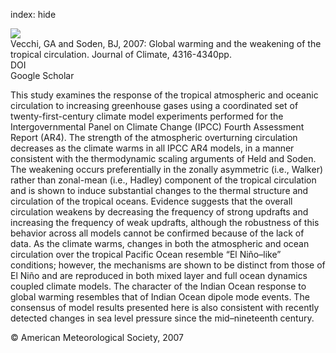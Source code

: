 index: hide

<div class="Citation">
    <div class="Citation-thumb CitationThumb-linked"  data-href="https://doi.org/10.1175/jcli4258.1">
      <img src="https://static.claimspace.cloud/climate-study-static/refs/thumbs/11/Vecchi_and_Soden_2007-thumb.png" />
    </div>

  <div class="Citation-body">
    <div class="Citation-text">Vecchi, GA and Soden, BJ, 2007: Global warming and the weakening of the tropical circulation. <span class="Article-journal">Journal of Climate, </span><span class="Article-volume"></span>4316-4340pp.</div>
    <div class="Citation-links">
      <div class="CitationLink" data-href="https://doi.org/10.1175/jcli4258.1">
        <div class="CitationLink-icon CitationLink-Doi"></div>
        <div class="CitationLink-text">DOI</div>
      </div>
      <div class="CitationLink" data-href="https://scholar.google.com/scholar?q=10.1175/jcli4258.1">
        <div class="CitationLink-icon CitationLink-Scholar"></div>
        <div class="CitationLink-text">Google Scholar</div>
      </div>
    </div>
  </div>
</div>

This study examines the response of the tropical atmospheric and oceanic circulation to increasing greenhouse gases using a coordinated set of twenty-first-century climate model experiments performed for the Intergovernmental Panel on Climate Change (IPCC) Fourth Assessment Report (AR4). The strength of the atmospheric overturning circulation decreases as the climate warms in all IPCC AR4 models, in a manner consistent with the thermodynamic scaling arguments of Held and Soden. The weakening occurs preferentially in the zonally asymmetric (i.e., Walker) rather than zonal-mean (i.e., Hadley) component of the tropical circulation and is shown to induce substantial changes to the thermal structure and circulation of the tropical oceans. Evidence suggests that the overall circulation weakens by decreasing the frequency of strong updrafts and increasing the frequency of weak updrafts, although the robustness of this behavior across all models cannot be confirmed because of the lack of data. As the climate warms, changes in both the atmospheric and ocean circulation over the tropical Pacific Ocean resemble “El Niño–like” conditions; however, the mechanisms are shown to be distinct from those of El Niño and are reproduced in both mixed layer and full ocean dynamics coupled climate models. The character of the Indian Ocean response to global warming resembles that of Indian Ocean dipole mode events. The consensus of model results presented here is also consistent with recently detected changes in sea level pressure since the mid–nineteenth century.

<div class="Citation-copy">
&copy; American Meteorological Society, 2007
</div>